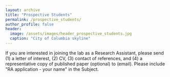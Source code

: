 ```yaml
---
layout: archive
title: "Prospective Students"
permalink: /prospective_students/
author_profile: false
header:
  image: /assets/images/header_prospective_students.jpg
  caption: "City of Columbia skyline"
---
```


If you are interested in joining the lab as a Research Assistant, please send (1) a letter of interest, (2) CV, (3) contact of references, and (4) a representative copy of published paper (optional) to (email). Please include "RA application - your name" in the Subject. 